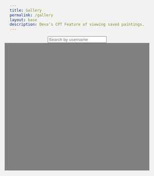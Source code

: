 ```yaml
---
title: Gallery
permalink: /gallery
layout: base
description: Deva's CPT Feature of viewing saved paintings.
---
```


<html lang="en">
<head>
  <meta charset="UTF-8">
  <meta name="viewport" content="width=device-width, initial-scale=1.0">
  <title>Gallery</title>
  <link rel="stylesheet" href="painter.css">
  <style>
    html, body {
      height: 100%;
      width: 100%;
      font-family: Arial, sans-serif;
      background-color: #f2f2f2;
      margin: 0;
      padding: 0;
      display: flex;
      justify-content: center;
      align-items: center;
      flex-direction: column;
    }

    #search-container {
      margin-bottom: 20px;
    }

    #gallery {
      height: 400px; /* Set a taller fixed height */
      width: 90%;
      background-color: gray;
      display: flex;
      flex-wrap: wrap;
      justify-content: center;
      padding: 20px;
      box-sizing: border-box;
      overflow: auto; /* Enable scrolling */
    }

    .painting {
      width: 45%;
      margin: 10px;
      display: flex;
      flex-direction: column;
      align-items: center;
      background-color: #444; /* Change background color to black */
      padding: 10px;
      border-radius: 8px;
      box-shadow: 0 0 10px rgba(0, 0, 0, 0.1);
    }

    .painting img {
      width: 100%;
      height: auto;
      border-radius: 4px;
      box-shadow: 0 0 5px rgba(0, 0, 0, 0.1);
    }

    .painting h2 {
      margin-top: 10px;
      font-size: 14px;
      color: #fff; /* Change text color to white for better contrast */
    }
  </style>
</head>
<body>
  <div id="search-container">
    <input type="text" id="search" placeholder="Search by username" onkeyup="filterPaintings()">
  </div>
  <div id="gallery"></div>

  <script>
    // Define the endpoint for fetching paintings from the server
    const galleryEndpoint = "http://127.0.0.1:8476/api/paint_api/getPainting/";

    // Store all paintings fetched from the server
    let allPaintings = [];

    // Function to fetch paintings from the server and display them in the gallery
    function getPosts() {
      fetch(galleryEndpoint, {
        method: "GET", // HTTP GET method
        headers: {
          "Content-Type": "application/json", // Request content type
        },
        credentials: "include", // Include cookies in the request
      })
      .then(response => {
        if (response.ok) {
          return response.json();
        }
        throw new Error("Network response failed");
      })
      .then(data => {
        console.log("Response:", data);
        allPaintings = data.paintings;
        displayPaintings(allPaintings);
      })
      .catch(error => {
        console.error("There was a problem with the fetch", error);
      });
    }

    // Function to manually filter paintings by username and display them
    function filterPaintings() {
      const searchValue = document.getElementById('search').value.toLowerCase();
      const filteredPaintings = [];

      for (let i = 0; i < allPaintings.length; i++) {
        if (allPaintings[i].username.toLowerCase().includes(searchValue)) {
          filteredPaintings.push(allPaintings[i]);
        }
      }

      displayPaintings(filteredPaintings);
    }

    // Function to display paintings in the gallery
    function displayPaintings(paintings) {
      const gallery = document.getElementById("gallery");
      gallery.innerHTML = "";

      for (let i = 0; i < paintings.length; i++) {
        const paintingDiv = document.createElement("div");
        paintingDiv.classList.add("painting");

        const paintingimg = document.createElement("img");
        paintingimg.src = paintings[i].image;
        paintingimg.alt = `${paintings[i].username}'s painting`;

        paintingDiv.appendChild(paintingimg);

        const artistCredit = document.createElement("h2");
        artistCredit.innerText = `Painted By ${paintings[i].username}`;
        paintingDiv.appendChild(artistCredit);

        gallery.appendChild(paintingDiv);
      }
    }

    // Initial load
    document.addEventListener('DOMContentLoaded', () => getPosts());
  </script>
</body>
</html>
